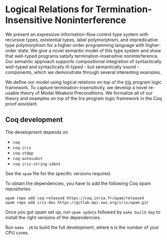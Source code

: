 # Logical Relations for Termination-Insensitive Noninterference

We present an expressive information-flow control type system with recursive
types, existential types, label polymorphism, and impredicative type
polymorphism for a higher-order programming language with higher-order state. We
give a novel semantic model of this type system and show that well-typed
programs satisfy termination-insensitive noninterference. Our semantic approach
supports compositional integration of syntactically well-typed and syntactically
ill-typed - but semantically sound - components, which we demonstrate through
several interesting examples.

We define our model using logical relations on top of the
[Iris](https://iris-project.org) program logic framework. To capture
termination-insensitivity, we develop a novel re-usable theory of Modal Weakest
Preconditions. We formalize all of our theory and examples on top of the Iris
program logic framework in the Coq proof assistant.

## Coq development

The development depends on

- `coq`
- `coq-iris`
- `coq-stdpp`
- `coq-autosubst`
- `coq-iris-string-ident`

See the `opam` file for the specific versions required.

To obtain the dependencies, you have to add the following Coq opam repositories:

    opam repo add coq-released https://coq.inria.fr/opam/released
    opam repo add iris-dev https://gitlab.mpi-sws.org/iris/opam.git

Once you got opam set up, run `opam update` followed by `make build-dep` to
install the right versions of the dependencies.

Run `make -jN` to build the full development, where `N` is the number of your
CPU cores.

